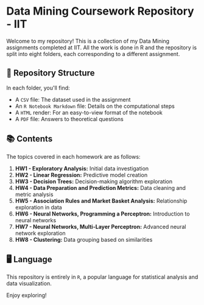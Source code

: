 # Data Mining Coursework Repository - IIT

Welcome to my repository! This is a collection of my Data Mining assignments completed at IIT. All the work is done in R and the repository is split into eight folders, each corresponding to a different assignment.

## 📂 Repository Structure
In each folder, you'll find:
- A `CSV` file: The dataset used in the assignment
- An `R Notebook Markdown` file: Details on the computational steps 
- A `HTML` render: For an easy-to-view format of the notebook
- A `PDF` file: Answers to theoretical questions

## 📚 Contents
The topics covered in each homework are as follows:

1. **HW1 - Exploratory Analysis:** Initial data investigation
2. **HW2 - Linear Regression:** Predictive model creation
3. **HW3 - Decision Trees:** Decision-making algorithm exploration
4. **HW4 - Data Preparation and Prediction Metrics:** Data cleaning and metric analysis
5. **HW5 - Association Rules and Market Basket Analysis:** Relationship exploration in data
6. **HW6 - Neural Networks, Programming a Perceptron:** Introduction to neural networks
7. **HW7 - Neural Networks, Multi-Layer Perceptron:** Advanced neural network exploration
8. **HW8 - Clustering:** Data grouping based on similarities

## 🖥️ Language
This repository is entirely in `R`, a popular language for statistical analysis and data visualization.

Enjoy exploring!
